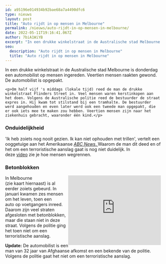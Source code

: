 ```yaml
---
id: a95196e014934b92bae68a7a4490dfc6
type: nieuws
layout: post
title: "Auto rijdt in op mensen in Melbourne"
permalink: /nieuws/auto-rijdt-in-op-mensen-in-melbourne/
date: 2022-05-11T19:16:41.067Z
author: 7biA1WiYB
excerpt: "In een drukke winkelstraat in de Australische stad Melbourne is donderdag een automobilist op mensen ingereden. Veertien mensen raakten gewond. De automobilist is opgepakt.   "
seo:
  description: "Auto rijdt in op mensen in Melbourne"
  title: "Auto rijdt in op mensen in Melbourne"
---
```

In een drukke winkelstraat in de Australische stad Melbourne is donderdag een automobilist op mensen ingereden. Veertien mensen raakten gewond. De automobilist is opgepakt.   

    <p>Om half vijf 's middags (lokale tijd) reed de man de drukke winkelstraat Flinders Street in. Veel mensen waren kerstinkopen aan het doen. Volgens de Australische politie reed de bestuurder de straat expres in. Hij kwam tot stilstand bij een tramhalte. De bestuurder werd aangehouden en even later werd ook een tweede man opgepakt, die er ook iets mee te maken zou hebben. Veertien mensen zijn naar het ziekenhuis gebracht, waaronder één kind.</p>

<h3>Onduidelijkheid</h3>
<p>'Ik heb zoiets nog nooit gezien. Ik kan niet ophouden met trillen', vertelt een ooggetuige aan het Amerikaanse <a href="http://abcnews.go.com/International/car-slams-pedestrians-melbourne-15-injured/story?id=51925440" target="_blank"><em>ABC News</em>. </a>Waarom de man dit deed en of het om een terroristische aanslag gaat is nog niet duidelijk. In deze <a href="https://twitter.com/OnlineMagazin/status/943757258541985792" target="_blank">video</a> zie je hoe mensen wegrennen.</p>
<h3>Betonblokken</h3>
<iframe align="right" allowfullscreen="" frameborder="0" height="225" scrolling="no" src="https://www.google.com/maps/embed?pb=!1m18!1m12!1m3!1d12050596.876954038!2d132.10270470875935!3d-28.72865363247061!2m3!1f0!2f0!3f0!3m2!1i1024!2i768!4f13.1!3m3!1m2!1s0x6ad642b30d3e9349%3A0xfbabfd325903716a!2sFlinders+St%2C+Melbourne+VIC%2C+Australi%C3%AB!5e0!3m2!1snl!2snl!4v1513845950914" width="300"></iframe><p>In Melbourne (zie kaart hiernaast) is al eerder zoiets gebeurd. In januari kwamen zes mensen om het leven, toen een auto op voetgangers inreed. Daarom zijn veel straten afgesloten met betonblokken, maar die staan niet in deze straat. Volgens de politie ging het toen niet om een terroristische aanslag. </p>
<p><strong>Update:</strong> De automobilist is een man van 32 jaar van Afghaanse afkomst en een bekende van de politie. Volgens de politie gaat het niet om een terroristische aanslag.</p>
<p> </p>  
